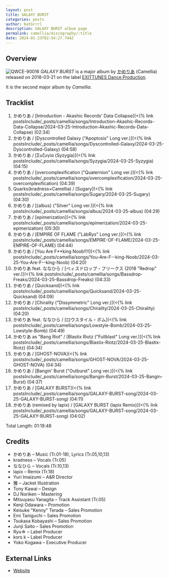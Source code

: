 ```yaml
---
layout: post
title: GALAXY BURST
categories: posts
author: KatGrrrl
description: GALAXY BURST album page
permalink: camellia/discography/:title
date: 2024-01-23T02:54:27.744Z
---
```


## Overview

![QWCE-90016](https://cdn.camellia.wiki/images/camellia/albums/QWCE-90016.jpg)
*GALAXY BURST* is a major album by [かめりあ](/camellia) (Camellia) released on 2018-03-21 on the label [EXITTUNES Dance Production](#).

It is the second major album by *Camellia*.

## Tracklist

1. かめりあ / [Introduction - Akashic Records' Data Collapse](<{% link postsInclude/_posts/camellia/songs/Introduction-Akashic-Records-Data-Collapse/2024-03-25-Introduction-Akashic-Records-Data-Collapse) (02:34)
2. かめりあ / [Dyscontrolled Galaxy ("Apoptosis" Long ver.)](<{% link postsInclude/_posts/camellia/songs/Dyscontrolled-Galaxy/2024-03-25-Dyscontrolled-Galaxy) (04:58)
3. かめりあ / [Συζυγία (Syzygía)](<{% link postsInclude/_posts/camellia/songs/Syzygia/2024-03-25-Syzygia) (04:15)
4. かめりあ / [overcomplexification ("Quaternion" Long ver.)](<{% link postsInclude/_posts/camellia/songs/overcomplexification/2024-03-25-overcomplexification) (04:39)
5. Quarks(kradness×Camellia) / [Sugary](<{% link postsInclude/_posts/camellia/songs/Sugary/2024-03-25-Sugary) (04:30)
6. かめりあ / [{albus} ("Silver" Long ver.)](<{% link postsInclude/_posts/camellia/songs/albus/2024-03-25-albus) (04:29)
7. かめりあ / [epimerization](<{% link postsInclude/_posts/camellia/songs/epimerization/2024-03-25-epimerization) (05:30)
8. かめりあ / [EMPIRE OF FLAME ("LábRys" Long ver.)](<{% link postsInclude/_posts/camellia/songs/EMPIRE-OF-FLAME/2024-03-25-EMPIRE-OF-FLAME) (04:44)
9. かめりあ / [You Are F**king Noob!!!!](<{% link postsInclude/_posts/camellia/songs/You-Are-F--king-Noob/2024-03-25-You-Are-F--king-Noob) (04:20)
10. かめりあ feat. ななひら / [べィスドロップ・フリークス (2018 "Redrop" ver.)](<{% link postsInclude/_posts/camellia/songs/Bassdrop-Freaks/2024-03-25-Bassdrop-Freaks) (04:33)
11. かめりあ / [Quicksand](<{% link postsInclude/_posts/camellia/songs/Quicksand/2024-03-25-Quicksand) (04:09)
12. かめりあ / [Chirality ("Dissymmetric" Long ver.)](<{% link postsInclude/_posts/camellia/songs/Chirality/2024-03-25-Chirality) (04:20)
13. かめりあ feat. ななひら / [ロウスタイル・ボム](<{% link postsInclude/_posts/camellia/songs/Lowstyle-Bomb/2024-03-25-Lowstyle-Bomb) (04:49)
14. かめりあ as "Bang Riot" / [Blastix Riotz ("Fullblast" Long ver.)](<{% link postsInclude/_posts/camellia/songs/Blastix-Riotz/2024-03-25-Blastix-Riotz) (04:34)
15. かめりあ / [GHOST-NOVA](<{% link postsInclude/_posts/camellia/songs/GHOST-NOVA/2024-03-25-GHOST-NOVA) (04:34)
16. かめりあ / [Bangin' Burst ("Outburst" Long ver.)](<{% link postsInclude/_posts/camellia/songs/Bangin-Burst/2024-03-25-Bangin-Burst) (04:37)
17. かめりあ / [GALAXY BURST](<{% link postsInclude/_posts/camellia/songs/GALAXY-BURST-song/2024-03-25-GALAXY-BURST-song) (04:11)
18. かめりあ (remixed by lapix) / [GALAXY BURST (lapix Remix)](<{% link postsInclude/_posts/camellia/songs/GALAXY-BURST-song/2024-03-25-GALAXY-BURST-song) (04:02)

Total Length: 01:19:48

## Credits

* かめりあ – Music (Tr.01-18), Lyrics (Tr.05,10,13)
* kradness – Vocals (Tr.05)
* ななひら – Vocals (Tr.10,13)
* lapix – Remix (Tr.18)
* Yuri Imaizumi – A&R Director
* 雅 – Jacket Illustration
* Tony Kawai – Design
* DJ Noriken – Mastering
* Mitsuyasu Yanagita – Track Assistant (Tr.05)
* Kenji Odawara – Promotion
* Keisuke "Kenny" Terada – Sales Promotion
* Emi Taniguchi – Sales Promotion
* Tsukasa Kobayashi – Sales Promotion
* Junji Saito – Sales Promotion
* Ryu☆ – Label Producer
* kors k – Label Producer
* Yoko Kogawa – Executive Producer

## External Links

* [Website](http://camellialapix.extsm.com/)
